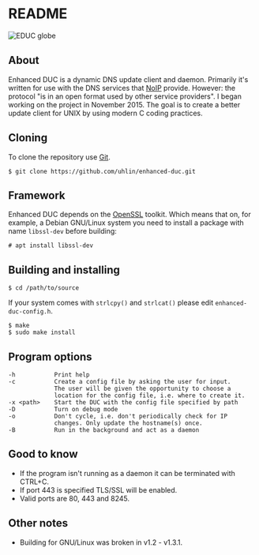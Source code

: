 # README #

![EDUC globe](http://hem.bredband.net/markuhli/duc/gfx/educ-globe-140x140.png)

## About ##

Enhanced DUC is a dynamic DNS update client and daemon. Primarily it's
written for use with the DNS services that [NoIP](http://www.noip.com)
provide.  However: the protocol "is in an open format used by other
service providers".  I began working on the project in November
2015. The goal is to create a better update client for UNIX by using
modern C coding practices.

## Cloning ##

To clone the repository use [Git](https://git-scm.com).

    $ git clone https://github.com/uhlin/enhanced-duc.git

## Framework ##

Enhanced DUC depends on the [OpenSSL](https://www.openssl.org)
toolkit. Which means that on, for example, a Debian GNU/Linux system
you need to install a package with name `libssl-dev` before building:

    # apt install libssl-dev

## Building and installing ##

    $ cd /path/to/source

If your system comes with `strlcpy()` and `strlcat()` please edit
`enhanced-duc-config.h`.

    $ make
    $ sudo make install

## Program options ##

    -h           Print help
    -c           Create a config file by asking the user for input.
                 The user will be given the opportunity to choose a
                 location for the config file, i.e. where to create it.
    -x <path>    Start the DUC with the config file specified by path
    -D           Turn on debug mode
    -o           Don't cycle, i.e. don't periodically check for IP
                 changes. Only update the hostname(s) once.
    -B           Run in the background and act as a daemon

## Good to know ##

* If the program isn't running as a daemon it can be terminated with CTRL+C.
* If port 443 is specified TLS/SSL will be enabled.
* Valid ports are 80, 443 and 8245.

## Other notes ##

* Building for GNU/Linux was broken in v1.2 - v1.3.1.
